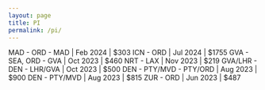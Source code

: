 ```yaml
---
layout: page
title: PI
permalink: /pi/
---
```


MAD - ORD - MAD | Feb 2024 | $303
ICN - ORD | Jul 2024 | $1755
GVA - SEA, ORD - GVA | Oct 2023 | $460
NRT - LAX               | Nov 2023 | $219 
GVA/LHR - DEN - LHR/GVA | Oct 2023 | $500 
DEN - PTY/MVD - PTY/ORD | Aug 2023 | $900 
DEN - PTY/MVD           | Aug 2023 | $815 
ZUR - ORD               | Jun 2023 | $487 
